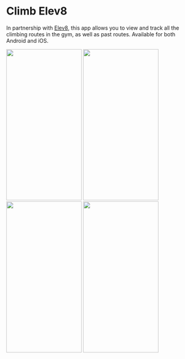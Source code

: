 # Climb Elev8

In partnership with [Elev8](https://www.elev8climbing.com/), this app allows you to view and track all the climbing routes in the gym, as well as past routes. Available for both Android and iOS.


<img src="https://user-images.githubusercontent.com/7976751/167146823-1fb0f2a7-a879-4ae6-97e4-608958fb1a2e.PNG" width="200" height="400" />
<img src="https://user-images.githubusercontent.com/7976751/167146816-5bf0563c-79d7-4d4c-a226-bfaf92e72fd4.PNG" width="200" height="400" />
<img src="https://user-images.githubusercontent.com/7976751/167146812-08d715a7-b6b9-47e3-95cd-8e96b3ca0d2b.PNG" width="200" height="400" />
<img src="https://user-images.githubusercontent.com/7976751/167146800-41d7ec10-6508-4310-a4e5-81ae7eac0d7b.PNG" width="200" height="400" />
